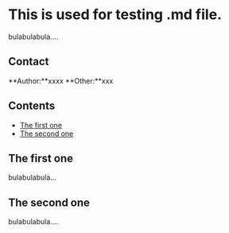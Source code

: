 # This is used for testing .md file.
bulabulabula....
## Contact
**Author:**xxxx
**Other:**xxx
## Contents
* [The first one](#the-first-one)
* [The second one](#the-second-one)
## The first one
bulabulabula...
## The second one
bulabulabula....
